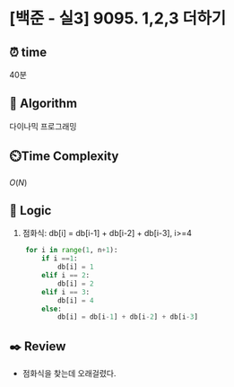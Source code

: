 # [백준 - 실3] 9095. 1,2,3 더하기
 
## ⏰  **time**

40분

## :pushpin: **Algorithm**

다이나믹 프로그래밍

## ⏲️**Time Complexity**

$O(N)$

## :round_pushpin: **Logic**
1. 점화식: db[i] = db[i-1] + db[i-2] + db[i-3], i>=4
```python
    for i in range(1, n+1):
        if i ==1:
            db[i] = 1
        elif i == 2:
            db[i] = 2
        elif i == 3:
            db[i] = 4
        else:
            db[i] = db[i-1] + db[i-2] + db[i-3]
```

## :black_nib: **Review**
- 점화식을 찾는데 오래걸렸다.
